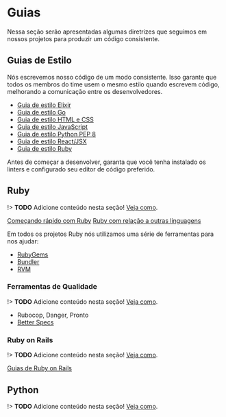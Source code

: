 # Guias

Nessa seção serão apresentadas algumas diretrizes que seguimos em nossos projetos para produzir um código consistente.

## Guias de Estilo

Nós escrevemos nosso código de um modo consistente. Isso garante que todos os membros do time usem o mesmo estilo quando escrevem código, melhorando a comunicação entre os desenvolvedores.

* [Guia de estilo Elixir](https://github.com/christopheradams/elixir_style_guide)
* [Guia de estilo Go](https://github.com/golang/go/wiki/CodeReviewComments)
* [Guia de estilo HTML e CSS](https://google.github.io/styleguide/htmlcssguide.html)
* [Guia de estilo JavaScript](https://github.com/airbnb/javascript)
* [Guia de estilo Python PEP 8](https://www.python.org/dev/peps/pep-0008/)
* [Guia de estilo React/JSX](https://github.com/airbnb/javascript/tree/master/react)
* [Guia de estilo Ruby](https://github.com/bbatsov/ruby-style-guide)

Antes de começar a desenvolver, garanta que você tenha instalado os linters e configurado seu editor de código preferido.

## Ruby

!> **TODO** Adicione conteúdo nesta seção! [Veja como](https://github.com/magrathealabs/playbook).

[Começando rápido com Ruby](https://www.ruby-lang.org/en/documentation/quickstart)
[Ruby com relação a outras linguagens](https://www.ruby-lang.org/en/documentation/ruby-from-other-languages)

Em todos os projetos Ruby nós utilizamos uma série de ferramentas para nos ajudar:

* [RubyGems](https://guides.rubygems.org/)
* [Bundler](https://bundler.io/)
* [RVM](https://rvm.io)

### Ferramentas de Qualidade

!> **TODO** Adicione conteúdo nesta seção! [Veja como](https://github.com/magrathealabs/playbook).

* Rubocop, Danger, Pronto
* [Better Specs](https://www.betterspecs.org/)

### Ruby on Rails

!> **TODO** Adicione conteúdo nesta seção! [Veja como](https://github.com/magrathealabs/playbook).

[Guias de Ruby on Rails](https://guides.rubyonrails.org/)

## Python

!> **TODO** Adicione conteúdo nesta seção! [Veja como](https://github.com/magrathealabs/playbook).
